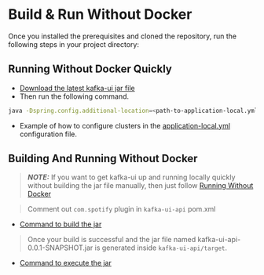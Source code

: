 # Build & Run Without Docker

Once you installed the prerequisites and cloned the repository, run the following steps in your project directory:

## <a name="run_without_docker_quickly"></a> Running Without Docker Quickly

- [Download the latest kafka-ui jar file](https://github.com/provectus/kafka-ui/releases)
<a name="run_kafkaui_jar_file"></a>
- Then run the following command.
```sh
java -Dspring.config.additional-location=<path-to-application-local.yml> -jar <path-to-kafka-ui-jar>
```
- Example of how to configure clusters in the [application-local.yml](https://github.com/provectus/kafka-ui/blob/master/kafka-ui-api/src/main/resources/application-local.yml) configuration file.

## <a name="build_and_run_without_docker"></a> Building And Running Without Docker

> **_NOTE:_**  If you want to get kafka-ui up and running locally quickly without building the jar file manually, then just follow [Running Without Docker](#run_without_docker_quickly)

> Comment out `com.spotify` plugin in `kafka-ui-api` pom.xml

- [Command to build the jar](./building.md#cmds_to_build_kafkaui_without_docker)

> Once your build is successful and the jar file named kafka-ui-api-0.0.1-SNAPSHOT.jar is generated inside `kafka-ui-api/target`.

- [Command to execute the jar](#run_kafkaui_jar_file)
